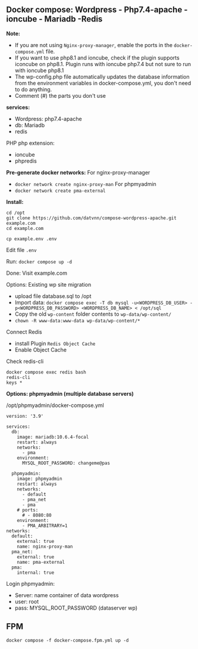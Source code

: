 
## Docker compose: Wordpress - Php7.4-apache - ioncube - Mariadb -Redis

**Note:** 
- If you are not using `Nginx-proxy-manager`, enable the ports in the `docker-compose.yml` file.
- If you want to use php8.1 and ioncube, check if the plugin supports iconcube on php8.1. Plugin runs with ioncube php7.4 but not sure to run with ioncube php8.1
- The wp-config.php file automatically updates the database information from the environment variables in docker-compose.yml, you don't need to do anything.
- Comment (#) the parts you don't use

**services:**
 - Wordpress: php7.4-apache
 - db: Mariadb
 - redis

 PHP php extension:
  - ioncube
  - phpredis

**Pre-generate docker networks:**
For nginx-proxy-manager
- `docker network create nginx-proxy-man`
For phpmyadmin
- `docker network create pma-external` 


**Install:**
```
cd /opt
git clone https://github.com/datvnn/compose-wordpress-apache.git example.com
cd example.com

cp example.env .env
```
Edit file `.env`

Run: `docker compose up -d`

Done: Visit example.com

Options: Existing wp site migration
- upload file database.sql to /opt
- Import data: `docker compose exec -T db mysql -u<WORDPRESS_DB_USER> -p<WORDPRESS_DB_PASSWORD> <WORDPRESS_DB_NAME> < /opt/sql`
- Copy the old `wp-content` folder contents to `wp-data/wp-content/`
- `chown -R www-data:www-data wp-data/wp-content/*`

Connect Redis
- install Plugin `Redis Object Cache`
- Enable Object Cache

Check redis-cli
```
docker compose exec redis bash
redis-cli
keys *
```

**Options: phpmyadmin (multiple database servers)**

/opt/phpmyadmin/docker-compose.yml
```
version: '3.9'

services:
  db:
    image: mariadb:10.6.4-focal
    restart: always
    networks:
      - pma
    environment:
      MYSQL_ROOT_PASSWORD: changeme@pas

  phpmyadmin:
    image: phpmyadmin
    restart: always
    networks:
      - default
      - pma_net
      - pma
    # ports:
      # - 8080:80
    environment:
      - PMA_ARBITRARY=1
networks:
  default:
    external: true
    name: nginx-proxy-man
  pma_net:
    external: true
    name: pma-external
  pma:
    internal: true
```

Login phpmyadmin:
- Server: name container of data wordpress
- user: root
- pass: MYSQL_ROOT_PASSWORD (dataserver wp)

## FPM
```
docker compose -f docker-compose.fpm.yml up -d
```